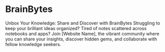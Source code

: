 # BrainBytes
Unbox Your Knowledge: Share and Discover with BrainBytes Struggling to keep your brilliant ideas organized? Tired of notes scattered across notebooks and apps? Join [Website Name], the vibrant community where you can share your insights, discover hidden gems, and collaborate with fellow knowledge seekers.
